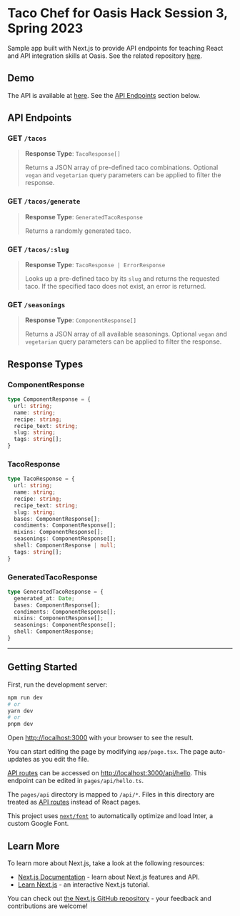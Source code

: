 # Taco Chef for Oasis Hack Session 3, Spring 2023

Sample app built with Next.js to provide API endpoints for teaching React and API integration skills at Oasis. See the related repository [here](https://github.com/jaysella/tacos-oasis-hs3-sp23).

## Demo

The API is available at [here](https://tacos.girocibo.com/api/tacos). See the [API Endpoints](#api-endpoints) section below.

## API Endpoints

### GET `/tacos`

> **Response Type**: `TacoResponse[]`
> 
> Returns a JSON array of pre-defined taco combinations. Optional `vegan` and `vegetarian` query parameters can be applied to filter the response.

### GET `/tacos/generate`

> **Response Type**: `GeneratedTacoResponse`
> 
> Returns a randomly generated taco.

### GET `/tacos/:slug`

> **Response Type**: `TacoResponse | ErrorResponse`
> 
> Looks up a pre-defined taco by its `slug` and returns the requested taco. If the specified taco does not exist, an error is returned.

### GET `/seasonings`

> **Response Type**: `ComponentResponse[]`
> 
> Returns a JSON array of all available seasonings. Optional `vegan` and `vegetarian` query parameters can be applied to filter the response.

## Response Types

### ComponentResponse

```ts
type ComponentResponse = {
  url: string;
  name: string;
  recipe: string;
  recipe_text: string;
  slug: string;
  tags: string[];
}
```

### TacoResponse

```ts
type TacoResponse = {
  url: string;
  name: string;
  recipe: string;
  recipe_text: string;
  slug: string;
  bases: ComponentResponse[];
  condiments: ComponentResponse[];
  mixins: ComponentResponse[];
  seasonings: ComponentResponse[];
  shell: ComponentResponse | null;
  tags: string[];
}
```

### GeneratedTacoResponse

```ts
type GeneratedTacoResponse = {
  generated_at: Date;
  bases: ComponentResponse[];
  condiments: ComponentResponse[];
  mixins: ComponentResponse[];
  seasonings: ComponentResponse[];
  shell: ComponentResponse;
}
```

---

## Getting Started

First, run the development server:

```bash
npm run dev
# or
yarn dev
# or
pnpm dev
```

Open [http://localhost:3000](http://localhost:3000) with your browser to see the result.

You can start editing the page by modifying `app/page.tsx`. The page auto-updates as you edit the file.

[API routes](https://nextjs.org/docs/api-routes/introduction) can be accessed on [http://localhost:3000/api/hello](http://localhost:3000/api/hello). This endpoint can be edited in `pages/api/hello.ts`.

The `pages/api` directory is mapped to `/api/*`. Files in this directory are treated as [API routes](https://nextjs.org/docs/api-routes/introduction) instead of React pages.

This project uses [`next/font`](https://nextjs.org/docs/basic-features/font-optimization) to automatically optimize and load Inter, a custom Google Font.

## Learn More

To learn more about Next.js, take a look at the following resources:

- [Next.js Documentation](https://nextjs.org/docs) - learn about Next.js features and API.
- [Learn Next.js](https://nextjs.org/learn) - an interactive Next.js tutorial.

You can check out [the Next.js GitHub repository](https://github.com/vercel/next.js/) - your feedback and contributions are welcome!
